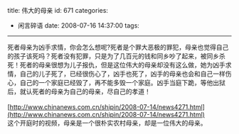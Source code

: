 title: 伟大的母亲
id: 671
categories:
  - 闲言碎语
date: 2008-07-16 14:37:00
tags:
---

死者母亲为凶手求情，你会怎么想呢?死者是个罪大恶极的罪犯，母亲也觉得自己的孩子该死吗？死者没有犯罪，只是为了几百元的钱和同乡吵了起来，被同乡杀死！死者的母亲很想为儿子报仇，但是这位伟大的母亲却没有这么做，她为凶手求情，自己的儿子死了，已经很伤心了，凶手也死了，凶手的母亲也会和自己一样伤心，自己的一个家庭已经毁了，再不能多毁一个家庭。凶手当庭下跪，等他出狱后，就认死者的母亲为自己的母亲，尽自己的孝道！
</br>
</br>[http://www.chinanews.com.cn/shipin/2008-07-14/news4271.html](http://www.chinanews.com.cn/shipin/2008-07-14/news4271.html)
</br>这个开庭时的视频，母亲是一个很朴实农村母亲，却是一位伟大的母亲。